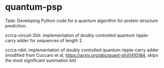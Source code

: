 # quantum-psp
Task: Developing Python code for a quantum algorithm for protein structure prediction. 

ccrca-circuit-2bit: implementation of doubly controlled quantum ripple-carry adder for sequences of length 2

ccrca-nbit: implementation of doubly controlled quantum ripple-carry adder (modified from Cuccaro et al, https://arxiv.org/abs/quant-ph/0410184, skips the most significant summation bit)
